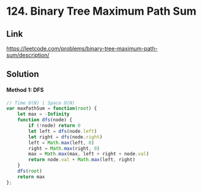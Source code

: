 # 124. Binary Tree Maximum Path Sum

## Link
https://leetcode.com/problems/binary-tree-maximum-path-sum/description/

## Solution
#### Method 1: DFS
```javascript
// Time O(N) | Space O(N)
var maxPathSum = function(root) {
    let max = -Infinity
    function dfs(node) {
        if (!node) return 0
        let left = dfs(node.left)
        let right = dfs(node.right)
        left = Math.max(left, 0)
        right = Math.max(right, 0)
        max = Math.max(max, left + right + node.val)
        return node.val + Math.max(left, right)
    }
    dfs(root)
    return max
};
```

